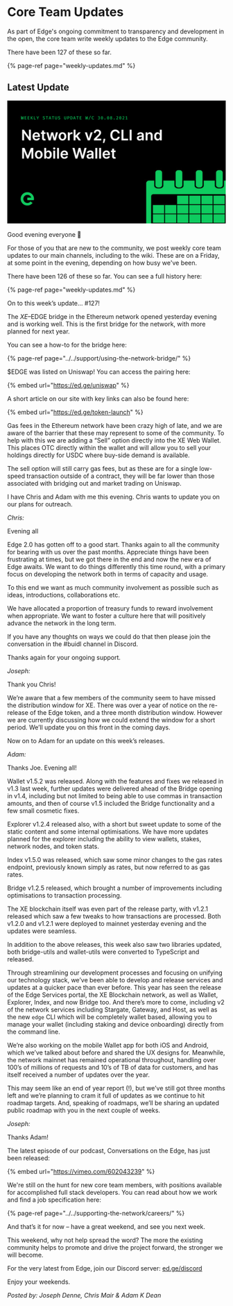 # Core Team Updates

As part of Edge's ongoing commitment to transparency and development in the open, the core team write weekly updates to the Edge community.

There have been 127 of these so far.

{% page-ref page="weekly-updates.md" %}

## Latest Update

![](../../.gitbook/assets/weeklyupdate300821.png)

Good evening everyone 👋

For those of you that are new to the community, we post weekly core team updates to our main channels, including to the wiki. These are on a Friday, at some point in the evening, depending on how busy we've been.

There have been 126 of these so far. You can see a full history here:

{% page-ref page="weekly-updates.md" %}

On to this week’s update… \#127!

The $XE–$EDGE bridge in the Ethereum network opened yesterday evening and is working well. This is the first bridge for the network, with more planned for next year.

You can see a how-to for the bridge here:

{% page-ref page="../../support/using-the-network-bridge/" %}

$EDGE was listed on Uniswap! You can access the pairing here:

{% embed url="https://ed.ge/uniswap" %}

A short article on our site with key links can also be found here:

{% embed url="https://ed.ge/token-launch" %}

Gas fees in the Ethereum network have been crazy high of late, and we are aware of the barrier that these may represent to some of the community. To help with this we are adding a “Sell” option directly into the XE Web Wallet. This places OTC directly within the wallet and will allow you to sell your holdings directly for USDC where buy-side demand is available.

The sell option will still carry gas fees, but as these are for a single low-speed transaction outside of a contract, they will be far lower than those associated with bridging out and market trading on Uniswap.

I have Chris and Adam with me this evening. Chris wants to update you on our plans for outreach.

_Chris:_

Evening all

Edge 2.0 has gotten off to a good start. Thanks again to all the community for bearing with us over the past months. Appreciate things have been frustrating at times, but we got there in the end and now the new era of Edge awaits. We want to do things differently this time round, with a primary focus on developing the network both in terms of capacity and usage.

To this end we want as much community involvement as possible such as ideas, introductions, collaborations etc.

We have allocated a proportion of treasury funds to reward involvement when appropriate. We want to foster a culture here that will positively advance the network in the long term.

If you have any thoughts on ways we could do that then please join the conversation in the \#buidl channel in Discord.

Thanks again for your ongoing support.

_Joseph:_

Thank you Chris!

We’re aware that a few members of the community seem to have missed the distribution window for XE. There was over a year of notice on the re-release of the Edge token, and a three month distribution window. However we are currently discussing how we could extend the window for a short period. We’ll update you on this front in the coming days.

Now on to Adam for an update on this week’s releases.

_Adam:_

Thanks Joe. Evening all!

Wallet v1.5.2 was released. Along with the features and fixes we released in v1.3 last week, further updates were delivered ahead of the Bridge opening in v1.4, including but not limited to being able to use commas in transaction amounts, and then of course v1.5 included the Bridge functionality and a few small cosmetic fixes.

Explorer v1.2.4 released also, with a short but sweet update to some of the static content and some internal optimisations. We have more updates planned for the explorer including the ability to view wallets, stakes, network nodes, and token stats.

Index v1.5.0 was released, which saw some minor changes to the gas rates endpoint, previously known simply as rates, but now referred to as gas rates.

Bridge v1.2.5 released, which brought a number of improvements including optimisations to transaction processing.

The XE blockchain itself was even part of the release party, with v1.2.1 released which saw a few tweaks to how transactions are processed. Both v1.2.0 and v1.2.1 were deployed to mainnet yesterday evening and the updates were seamless.

In addition to the above releases, this week also saw two libraries updated, both bridge-utils and wallet-utils were converted to TypeScript and released.

Through streamlining our development processes and focusing on unifying our technology stack, we’ve been able to develop and release services and updates at a quicker pace than ever before. This year has seen the release of the Edge Services portal, the XE Blockchain network, as well as Wallet, Explorer, Index, and now Bridge too. And there’s more to come, including v2 of the network services including Stargate, Gateway, and Host, as well as the new `edge` CLI which will be completely wallet based, allowing you to manage your wallet \(including staking and device onboarding\) directly from the command line.

We’re also working on the mobile Wallet app for both iOS and Android, which we’ve talked about before and shared the UX designs for. Meanwhile, the network mainnet has remained operational throughout, handling over 100’s of millions of requests and 10’s of TB of data for customers, and has itself received a number of updates over the year.

This may seem like an end of year report \(!\), but we’ve still got three months left and we’re planning to cram it full of updates as we continue to hit roadmap targets. And, speaking of roadmaps, we’ll be sharing an updated public roadmap with you in the next couple of weeks.

_Joseph:_

Thanks Adam!

The latest episode of our podcast, Conversations on the Edge, has just been released:

{% embed url="https://vimeo.com/602043239" %}

We're still on the hunt for new core team members, with positions available for accomplished full stack developers. You can read about how we work and find a job specification here:

{% page-ref page="../../supporting-the-network/careers/" %}

And that’s it for now – have a great weekend, and see you next week.

This weekend, why not help spread the word? The more the existing community helps to promote and drive the project forward, the stronger we will become.

For the very latest from Edge, join our Discord server: [ed.ge/discord](https://ed.ge/discord)

Enjoy your weekends.

_Posted by: Joseph Denne, Chris Mair & Adam K Dean_

